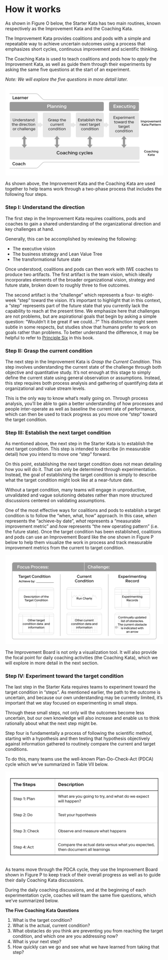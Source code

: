 # How it works

As shown in Figure O below, the Starter Kata has two main routines, known respectively as the Improvement Kata and the Coaching Kata.

The Improvement Kata provides coalitions and pods with a simple and repeatable way to achieve uncertain outcomes using a process that emphasizes short cycles, continuous improvement and scientific thinking.

The Coaching Kata is used to teach coalitions and pods how to _apply_ the Improvement Kata, as well as guide them through their experiments by asking the same five questions at the start of an experiment.  


_Note: We will explore the five questions in more detail later._

![Figure O: The Improvement Kata and Coaching Kata working in paralell](../../.gitbook/assets/20%20%281%29%20%281%29.png)

As shown above, the Improvement Kata and the Coaching Kata are used together to help teams work through a two-phase process that includes the following four steps.

### **Step I: Understand the direction**

The first step in the Improvement Kata requires coalitions, pods and coaches to gain a shared understanding of the organizational direction and key challenges at hand.

Generally, this can be accomplished by reviewing the following:

* The executive vision
* The business strategy and Lean Value Tree
* The transformational future state

Once understood, coalitions and pods can then work with IWE coaches to produce two artifacts. The first artifact is the team vision, which ideally incorporates elements of the broader organizational vision, strategy and future state, broken down to roughly three to five outcomes.

The second artifact is the “challenge” which represents a four- to eight-week “step” toward the vision. It’s important to highlight that in this context, a “step” represents part of the future state that you currently lack the capability to reach at the present time. We emphasize here that challenges are not problems, but are aspirational goals that begin by asking a simple question: “Wouldn’t it be great if we could...?” This distinction might seem subtle in some respects, but studies show that humans prefer to work on goals rather than problems. To better understand the difference, it may be helpful to refer to [Principle Six](https://docs.google.com/document/d/1Bd9xRQQZfc-b9eTFUaAZQ7_KB7fiwk4MjWd5cErio_U/edit#) in this book.

### **Step II: Grasp the current condition**

The next step in the Improvement Kata is _Grasp the Current Condition_. This step involves understanding the current state of the challenge through both objective and quantitative study. It’s not enough at this stage to simply define the current state using general observation or assumptions. Instead, this step requires both process analysis and gathering of quantifying data at organizational and value stream levels.

This is the only way to know what’s really going on. Through process analysis, you’ll be able to gain a better understanding of how processes and people inter-operate as well as baseline the current rate of performance, which can then be used to track progress as you move one “step” toward the target condition.

### **Step III: Establish the next target condition**

As mentioned above, the next step in the Starter Kata is to establish the next target condition. This step is intended to describe \(in measurable detail\) how you intend to move one “step” forward.

On this point, establishing the next target condition does not mean detailing how you will do it. That can only be determined through experimentation. Instead, the goal of establishing the target condition is simply to describe what the target condition might look like at a near-future date.

Without a target condition, many teams will engage in unproductive, unvalidated and vague solutioning debates rather than more structured discussions centered on validating assumptions.

One of the most effective ways for coalitions and pods to establish a target condition is to follow the “when, what, how” approach. In this case, _when_ represents the “achieve-by date”, _what_ represents a “measurable improvement metric” and _how_ represents “the new operating pattern” \(i.e. the future state\). Once the target condition has been established, coalitions and pods can use an Improvement Board like the one shown in Figure P below to help them visualize the work in process and track measurable improvement metrics from the current to target condition.

![Figure P: Example of an Improvement Board](../../.gitbook/assets/21.png)

The Improvement Board is not only a visualization tool. It will also provide the focal point for daily coaching activities \(the Coaching Kata\), which we will explore in more detail in the next section.

### **Step IV: Experiment toward the target condition**

The last step in the Starter Kata requires teams to experiment toward the target condition in “steps”. As mentioned earlier, the path to the outcome is uncertain, and because our own understanding may be currently limited, it’s important that we stay focused on experimenting in small steps.

Through these small steps, not only will the outcomes become less uncertain, but our own knowledge will also increase and enable us to think rationally about what the next step might be.

Step four is fundamentally a process of following the scientific method, starting with a hypothesis and then testing that hypothesis objectively against information gathered to routinely compare the current and target conditions.

To do this, many teams use the well-known Plan-Do-Check-Act \(PDCA\) cycle which we’ve summarized in Table VII below.

![Table VII: The four step PDCA cycle](../../.gitbook/assets/22%20%281%29.png)

As teams move through the PDCA cycle, they use the Improvement Board shown in Figure P to keep track of their overall progress as well as to guide their daily Coaching Kata discussions.

During the daily coaching discussions, and at the beginning of each experimentation cycle, coaches will team the same five questions, which we’ve summarized below.

**The Five Coaching Kata Questions**

1. What is the target condition?
2. What is the actual, current condition?
3. What obstacles do you think are preventing you from reaching the target condition, and which one are you addressing now?
4. What is your next step?
5. How quickly can we go and see what we have learned from taking that step?

